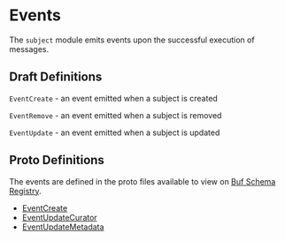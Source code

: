 # Events

The `subject` module emits events upon the successful execution of messages.

## Draft Definitions

`EventCreate` - an event emitted when a subject is created

`EventRemove` - an event emitted when a subject is removed

`EventUpdate` - an event emitted when a subject is updated

## Proto Definitions

The events are defined in the proto files available to view on [Buf Schema Registry](https://buf.build/chora/agent).

<!-- listed alphabetically -->

- [EventCreate](https://buf.build/chora/agent/docs/main:chora.agent.v1#chora.agent.v1.EventCreate)
- [EventUpdateCurator](https://buf.build/chora/agent/docs/main:chora.agent.v1#chora.agent.v1.EventUpdateCurator)
- [EventUpdateMetadata](https://buf.build/chora/agent/docs/main:chora.agent.v1#chora.agent.v1.EventUpdateMetadata)
